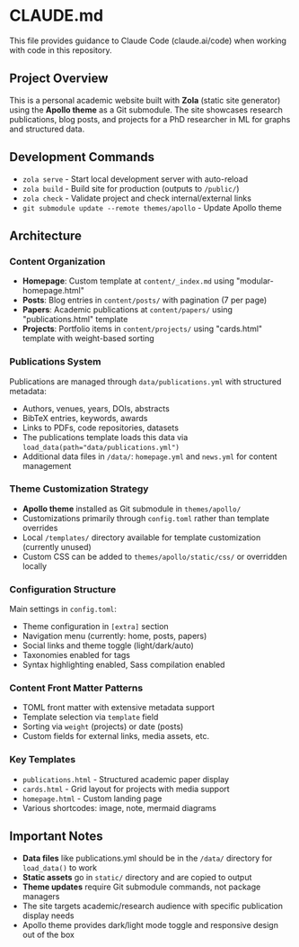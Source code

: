 # CLAUDE.md

This file provides guidance to Claude Code (claude.ai/code) when working with code in this repository.

## Project Overview

This is a personal academic website built with **Zola** (static site generator) using the **Apollo theme** as a Git submodule. The site showcases research publications, blog posts, and projects for a PhD researcher in ML for graphs and structured data.

## Development Commands

- `zola serve` - Start local development server with auto-reload
- `zola build` - Build site for production (outputs to `/public/`)
- `zola check` - Validate project and check internal/external links
- `git submodule update --remote themes/apollo` - Update Apollo theme

## Architecture

### Content Organization
- **Homepage**: Custom template at `content/_index.md` using "modular-homepage.html"
- **Posts**: Blog entries in `content/posts/` with pagination (7 per page)
- **Papers**: Academic publications at `content/papers/` using "publications.html" template
- **Projects**: Portfolio items in `content/projects/` using "cards.html" template with weight-based sorting

### Publications System
Publications are managed through `data/publications.yml` with structured metadata:
- Authors, venues, years, DOIs, abstracts
- BibTeX entries, keywords, awards
- Links to PDFs, code repositories, datasets
- The publications template loads this data via `load_data(path="data/publications.yml")`
- Additional data files in `/data/`: `homepage.yml` and `news.yml` for content management

### Theme Customization Strategy
- **Apollo theme** installed as Git submodule in `themes/apollo/`
- Customizations primarily through `config.toml` rather than template overrides
- Local `/templates/` directory available for template customization (currently unused)
- Custom CSS can be added to `themes/apollo/static/css/` or overridden locally

### Configuration Structure
Main settings in `config.toml`:
- Theme configuration in `[extra]` section
- Navigation menu (currently: home, posts, papers)
- Social links and theme toggle (light/dark/auto)
- Taxonomies enabled for tags
- Syntax highlighting enabled, Sass compilation enabled

### Content Front Matter Patterns
- TOML front matter with extensive metadata support
- Template selection via `template` field
- Sorting via `weight` (projects) or date (posts)
- Custom fields for external links, media assets, etc.

### Key Templates
- `publications.html` - Structured academic paper display
- `cards.html` - Grid layout for projects with media support
- `homepage.html` - Custom landing page
- Various shortcodes: image, note, mermaid diagrams

## Important Notes

- **Data files** like publications.yml should be in the `/data/` directory for `load_data()` to work
- **Static assets** go in `static/` directory and are copied to output
- **Theme updates** require Git submodule commands, not package managers
- The site targets academic/research audience with specific publication display needs
- Apollo theme provides dark/light mode toggle and responsive design out of the box